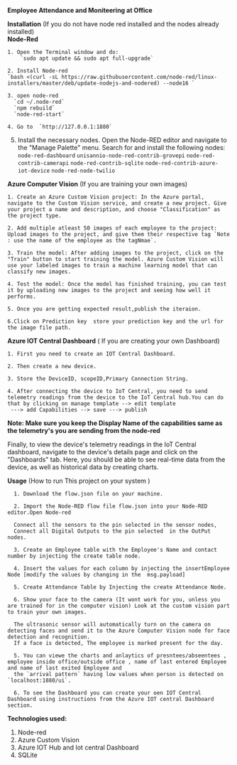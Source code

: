 <b> Employee Attendance and  Moniteering at Office </b> 

**Installation** (If you do not have node red installed and the nodes already installed) <br> 
**Node-Red**

    1. Open the Terminal window and do: 
        `sudo apt update && sudo apt full-upgrade`

    2. Install Node-red 
    `bash <(curl -sL https://raw.githubusercontent.com/node-red/linux-installers/master/deb/update-nodejs-and-nodered) --node16 ` 

    3. open node-red 
      `cd ~/.node-red` 
      `npm rebuild`
      `node-red-start`

    4. Go to  `http://127.0.0.1:1880`

  5. Install the necessary nodes. Open the Node-RED editor and navigate to the "Manage Palette" menu. Search for and install the following nodes:
    `node-red-dashboard`
    `unisannio-node-red-contrib-grovepi`
    `node-red-contrib-camerapi`
    `node-red-contrib-sqlite`
    `node-red-contrib-azure-iot-device`
    `node-red-node-twilio`
 
 **Azure Computer Vision**  (If you are training your own images) </br>

    1. Create an Azure Custom Vision project: In the Azure portal, navigate to the Custom Vision service, and create a new project. Give your project a name and description, and choose "Classification" as the project type.

    2. Add multiple atleast 50 images of each employee to the project: Upload images to the project, and give them their respective tag `Note : use the name of the employee as the tagNmae`. 

    3. Train the model: After adding images to the project, click on the "Train" button to start training the model. Azure Custom Vision will use your labeled images to train a machine learning model that can classify new images.

    4. Test the model: Once the model has finished training, you can test it by uploading new images to the project and seeing how well it performs. 

    5. Once you are getting expected result,publish the iteraion. 

    6.Click on Prediction key  store your prediction key and the url for the image file path.

**Azure IOT Central Dashboard** ( If you are creating your own Dashboard) </br> 

    1. First you need to create an IOT Central Dashboard. 
    
    2. Then create a new device. 
    
    3. Store the DeviceID, scopeID,Primary Connection String. 
    
    4. After connecting the device to IoT Central, you need to send telemetry readings from the device to the IoT Central hub.You can do that by clicking on manage template --> edit template 
     ---> add Capabilities --> save ---> publish 

**Note: Make sure you keep the Display Name of the capabilities same as the telemetry's you are sending from the node-red**

Finally, to view the device's telemetry readings in the IoT Central dashboard, navigate to the device's details page and click on the "Dashboards" tab.
Here, you should be able to see real-time data from the device, as well as historical data by creating charts. 

**Usage**  (How to run This project on your system ) </br>

      1. Download the flow.json file on your machine. 

      2. Import the Node-RED flow file flow.json into your Node-RED editor.Open Node-red 

      Connect all the sensors to the pin selected in the sensor nodes, 
      Connect all Digital Outputs to the pin selected  in the OutPut nodes. 

      3. Create an Employee table with the Employee's Name and contact number by injecting the create table node.

      4. Insert the values for each column by injecting the insertEmployee  Node [modify the values by changing in the  msg.payload] 

      5. Create Attendance Table by Injecting the create Attendance Node.

      6. Show your face to the camera (It wont work for you, unless you are trained for in the computer vision) Look at the custom vision part to train your own images. 

      The ultrasonic sensor will automatically turn on the camera on detecting faces and send it to the Azure Computer Vision node for face detection and recognition.
      If a face is detected, The employee is marked present for the day. 

      5. You can viewe the charts and anlaytics of presntees/abseentees ,  employee inside office/outside office , name of last entered Employee and name of last exited Employee and
      the `arrival pattern` having low values when person is detected on `localhost:1880/ui`. 
      
      6. To see the Dashboard you can create your oen IOT Central Dashboard using instructions from the Azure IOT central Dashboard section.

**Technologies used:** </br> 
1. Node-red 
2. Azure Custom Vision 
3. Azure IOT Hub and  Iot central Dashboard 
4. SQLite



